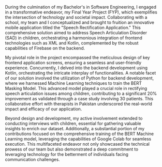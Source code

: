 During the culmination of my Bachelor's in Software Engineering, I engaged in a transformative endeavor, my Final Year Project (FYP), which exemplifies the intersection of 
technology and societal impact. Collaborating with a school, my team and I conceptualized and brought to fruition an innovative mobile application titled the "Speech Rectification 
Application." This comprehensive solution aimed to address Speech Articulation Disorder (SAD) in children, orchestrating a harmonious integration of frontend technologies such as 
XML and Kotlin, complemented by the robust capabilities of Firebase on the backend.

My pivotal role in the project encompassed the meticulous design of key frontend application screens, ensuring a seamless and user-friendly experience. Concurrently, I delved into 
the backend development using Kotlin, orchestrating the intricate interplay of functionalities.
A notable facet of our solution involved the utilization of Python for backend development, where we harnessed Machine Learning techniques to train the BERT Masking Model.
This advanced model played a crucial role in rectifying speech articulation issues among children, contributing to a significant 20% improvement as validated through a case 
study involving 30 patients. This collaborative effort with therapists in Pakistan underscored the real-world impact and efficacy of our application.

Beyond design and development, my active involvement extended to conducting interviews with children, essential for gathering valuable insights to enrich our dataset. 
Additionally, a substantial portion of my contributions focused on the comprehensive training of the BERT Machine Learning model, leveraging the capabilities of Google Colab 
for seamless execution. This multifaceted endeavor not only showcased the technical prowess of our team but also demonstrated a deep commitment to leveraging technology for the
betterment of individuals facing communication challenges.
